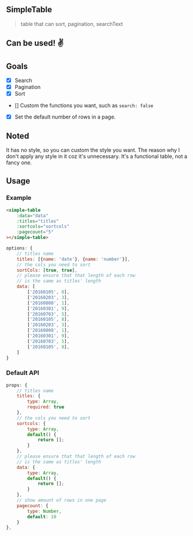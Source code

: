 ## SimpleTable

> table that can sort, pagination, searchText

## Can be used! ✌️

## Goals

 * [x] Search
 * [x] Pagination
 * [x] Sort
 * [] Custom the functions you want, such as `search: false`
 * [x] Set the default number of rows in a page.

## Noted

It has no style, so you can custom the style you want. The reason why I don't apply any style in it coz it's unnecessary. It's a functional table, not a fancy one.

## Usage

### Example

```html
<simple-table
    :data="data"
    :titles="titles"
    :sortcols="sortcols"
    :pagecount="5"
></simple-table>
```

```js
options: {
    // titles name
    titles: [{name: 'date'}, {name: 'number'}],
    // the cols you need to sort
    sortCols: [true, true],
    // please ensure that that length of each row
    // is the same as titles' length
    data: [
        ['20160105', 8],
        ['20160203', 3],
        ['20160808', 1],
        ['20160301', 9],
        ['20160703', 5],
        ['20160105', 8],
        ['20160203', 3],
        ['20160808', 1],
        ['20160301', 9],
        ['20160703', 5],
        ['20160105', 8],
    ]
}
```

### Default API

```javascript
props: {
    // titles name
    titles: {
        type: Array,
        required: true
    },
    // the cols you need to sort
    sortcols: {
        type: Array,
        default() {
            return [];
        }
    },
    // please ensure that that length of each row
    // is the same as titles' length
    data: {
        type: Array,
        default() {
            return [];
        }
    },
    // show amount of rows in one page
    pagecount: {
        type: Number,
        default: 10
    }
},
```
